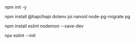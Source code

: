 npm init -y

npm install @hapi/hapi dotenv joi nanoid node-pg-migrate pg

npm install eslint nodemon --save-dev

npx eslint --init